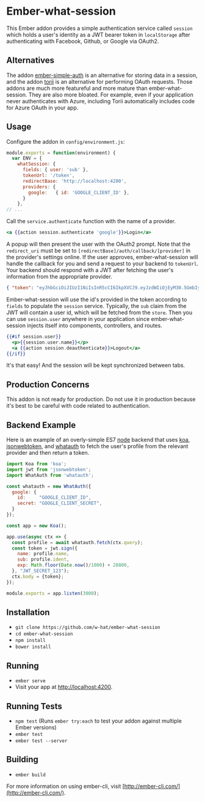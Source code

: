 # Ember-what-session

This Ember addon provides a simple authentication service called `session`
which holds a user's identity as a JWT bearer token in `localStorage` after
authenticating with Facebook, Github, or Google via OAuth2.


## Alternatives

The addon [ember-simple-auth](https://github.com/simplabs/ember-simple-auth)
is an alternative for storing data in a session, and the addon
[torii](https://github.com/Vestorly/torii) is an alternative for performing
OAuth requests.  Those addons are much more featureful and more mature than
ember-what-session.  They are also more bloated.  For example, even if your
application never authenticates with Azure, including Torii automatically 
includes code for Azure OAuth in your app.


## Usage

Configure the addon in `config/environment.js`:

```js
module.exports = function(environment) {
  var ENV = {
    whatSession: {
      fields: { user: 'sub' },
      tokenUrl: '/token',
      redirectBase: 'http://localhost:4200',
      providers: {
        google:   { id: 'GOOGLE_CLIENT_ID' },
      }
    },
// ...
```

Call the `service.authenticate` function with the name of a provider.

```hbs
<a {{action session.authenticate 'google'}}>Login</a>
```

A popup will then present the user with the OAuth2 prompt.  Note that the
`redirect_uri` must be set to `[redirectBase]/auth/callback/[provider]`
in the provider's settings online.
If the user approves, ember-what-session will handle the callback for you and
send a request to your backend to `tokenUrl`.
Your backend should respond with a JWT after fetching the user's information
from the appropriate provider.

```json
{ "token": "eyJhbGciOiJIUzI1NiIsInR5cCI6IkpXVCJ9.eyJzdWIiOjEyM30.5GmbIy8VoP6A4kR6zJaks7VGDbhIiTz-1b6EZfiRcgE" }
```

Ember-what-session will use the id's  provided in the token according to
`fields` to populate the `session` service.
Typically, the `sub` claim from the JWT will contain a user id, which
will be fetched from the `store`.  Then you can use `session.user` anywhere in
your application since ember-what-session injects itself into components,
controllers, and routes.

```hbs
{{#if session.user}}
  <p>{{session.user.name}}</p>
  <a {{action session.deauthenticate}}>Logout</a>
{{/if}}
```

It's that easy!  And the session will be kept synchronized between tabs.


## Production Concerns

This addon is not ready for production.  Do not use it in production because
it's best to be careful with code related to authentication.


## Backend Example

Here is an example of an overly-simple ES7
[node](https://nodejs.org/) backend that uses
[koa](https://github.com/koajs/koa),
[jsonwebtoken](https://github.com/auth0/node-jsonwebtoken), and
[whatauth](https://github.com/w-hat/whatauth) to fetch the user's profile
from the relevant provider and then return a token.

```js
import Koa from 'koa';
import jwt from 'jsonwebtoken';
import WhatAuth from 'whatauth';

const whatauth = new WhatAuth({
  google: {
    id:     "GOOGLE_CLIENT_ID",
    secret: "GOOGLE_CLIENT_SECRET",
  }
});

const app = new Koa();

app.use(async ctx => {
  const profile = await whatauth.fetch(ctx.query);
  const token = jwt.sign({
    name: profile.name,
    sub: profile.ident,
    exp: Math.floor(Date.now()/1000) + 28800,
  }, "JWT_SECRET_123");
  ctx.body = {token};
});

module.exports = app.listen(3000);
```


## Installation

* `git clone https://github.com/w-hat/ember-what-session`
* `cd ember-what-session`
* `npm install`
* `bower install`

## Running

* `ember serve`
* Visit your app at [http://localhost:4200](http://localhost:4200).

## Running Tests

* `npm test` (Runs `ember try:each` to test your addon against multiple Ember versions)
* `ember test`
* `ember test --server`

## Building

* `ember build`

For more information on using ember-cli, visit [http://ember-cli.com/](http://ember-cli.com/).
